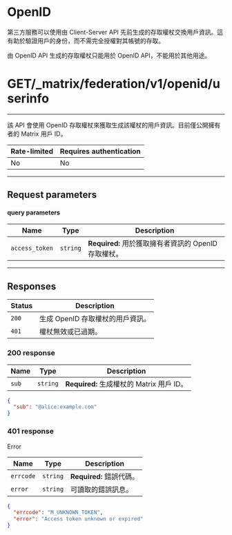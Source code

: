 # OpenID


第三方服務可以使用由 Client-Server API 先前生成的存取權杖交換用戶資訊。這有助於驗證用戶的身份，而不需完全授權對其帳號的存取。

由 OpenID API 生成的存取權杖只能用於 OpenID API，不能用於其他用途。

<!-- markdownlint-disable -->
<h1>GET<a>/_matrix/federation/v1/openid/userinfo</a></h1> 
<!-- markdownlint-enable -->

---

該 API 會使用 OpenID 存取權杖來獲取生成該權杖的用戶資訊。目前僅公開擁有者的 Matrix 用戶 ID。

| Rate-limited | Requires authentication |
| --- | --- |
| No  | No  |

---

<!-- markdownlint-disable -->
<h2>Request parameters</h2>
<!-- markdownlint-enable -->

#### query parameters

| Name           | Type     | Description                                                                     |
| -------------- | -------- | ------------------------------------------------------------------------------- |
| `access_token` | `string` | **Required:** 用於獲取擁有者資訊的 OpenID 存取權杖。|

---

<!-- markdownlint-disable -->
<h2>Responses</h2>
<!-- markdownlint-enable -->

| Status | Description |
| ------ | ----------- |
| `200`  | 生成 OpenID 存取權杖的用戶資訊。 |
| `401`  | 權杖無效或已過期。 |

<!-- markdownlint-disable -->
<h3>200 response</h3> 
<!-- markdownlint-enable -->

| Name | Type     | Description                                        |
| ---- | -------- | -------------------------------------------------- |
| `sub` | `string` | **Required:** 生成權杖的 Matrix 用戶 ID。 |

```json
{
  "sub": "@alice:example.com"
}
```

<h3>401 response</h3>

Error

| Name      | Type     | Description                         |
| --------- | -------- | ----------------------------------- |
| `errcode` | `string` | **Required:** 錯誤代碼。              |
| `error`   | `string` | 可讀取的錯誤訊息。                   |

```json
{
  "errcode": "M_UNKNOWN_TOKEN",
  "error": "Access token unknown or expired"
}
```
